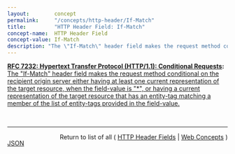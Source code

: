 ```yaml
---
layout:        concept
permalink:     "/concepts/http-header/If-Match"
title:         "HTTP Header Field: If-Match"
concept-name:  HTTP Header Field
concept-value: If-Match
description: "The \"If-Match\" header field makes the request method conditional on the recipient origin server either having at least one current representation of the target resource, when the field-value is \"*\", or having a current representation of the target resource that has an entity-tag matching a member of the list of entity-tags provided in the field-value."
---
```


**[RFC 7232: Hypertext Transfer Protocol (HTTP/1.1): Conditional Requests](/specs/IETF/RFC/7232 "The Hypertext Transfer Protocol (HTTP) is an application-level protocol for distributed, collaborative, hypertext information systems. This document defines HTTP/1.1 conditional requests, including metadata header fields for indicating state changes, request header fields for making preconditions on such state, and rules for constructing the responses to a conditional request when one or more preconditions evaluate to false."):** [The "If-Match" header field makes the request method conditional on the recipient origin server either having at least one current representation of the target resource, when the field-value is "*", or having a current representation of the target resource that has an entity-tag matching a member of the list of entity-tags provided in the field-value.](http://tools.ietf.org/html/rfc7232#section-3.1 "Read documentation for HTTP Header Field &#34;If-Match&#34;")

<br/>
<hr/>

<p style="float : left"><a href="./If-Match.json" title="JSON representing this particular Web Concept value">JSON</a></p>
<p style="text-align: right">Return to list of all ( <a href="../http-header/">HTTP Header Fields</a> | <a href="../">Web Concepts</a> )</p>
